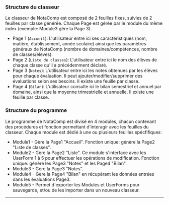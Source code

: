 ### Structure du classeur

Le classeur de NotaComp est composé de 2 feuilles fixes, suivies de 2 feuilles par classe générée. Chaque Page est gérée par le module du même index (exemple: Module3 gère la Page 3).

- Page 1 (```Accueil```): L'utilisateur entre ici ses caractéristiques (nom, matière, établissement, année scolaire) ainsi que les paramètres généraux de NotaComp (nombre de domaines/compétences, nombre de classes/élèves).
- Page 2 (```Liste de classes```): L'utilisateur entre ici le nom des élèves de chaque classe qu'il a précédemment déclaré.
- Page 3 (```Notes```): L'utilisateur entre ici les notes obtenues par les élèves pour chaque évaluation. Il peut ajouter/modifier/supprimer des évaluations selon ses besoins. Il existe une feuille par classe.
- Page 4 (```Bilan```): L'utilisateur consulte ici le bilan semestriel et annuel par domaine, ainsi que la moyenne trimestrielle et annuelle. Il existe une feuille par classe.


### Structure du programme

Le programme de NotaComp est divisé en 4 modules, chacun contenant
des procédures et fonction permettant d'interagir avec les feuilles
du classeur. Chaque module est dédié à une ou plusieurs feuilles
spécfifiques:
* Module1 - Gère la Page1 "Accueil".
 Fonction unique: génère la Page2 "Liste de classes".
* Module2 - Gère la Page2 "Liste". Ce module s'interface avec
 les UserForm 1 à 5 pour effectuer les opérations de modification.
 Fonction unique: génère les Page3 "Notes" et les Page4 "Bilan".
* Module3 - Gère la Page3 "Notes".
* Module4 - Gère la Page4 "Bilan" en récupérant les données entrées
 dans les évaluations Page3.
* Module5 - Permet d'exporter les Modules et UserForms pour sauvegarde,
 et/ou de les importer dans un nouveau classeur.

*******************************************************************************

